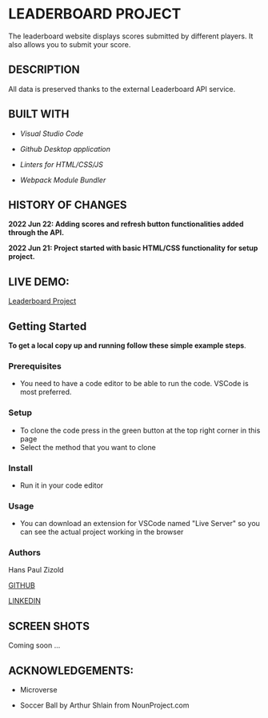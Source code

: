 # LEADERBOARD PROJECT
The leaderboard website displays scores submitted by different players. It also allows you to submit your score. 

## DESCRIPTION
All data is preserved thanks to the external Leaderboard API service.

## BUILT WITH
- *Visual Studio Code*

- *Github Desktop application*

- *Linters for HTML/CSS/JS*

- *Webpack Module Bundler*

## HISTORY OF CHANGES
**2022 Jun 22: Adding scores and refresh button functionalities added through the API.**

**2022 Jun 21: Project started with basic HTML/CSS functionality for setup project.**

## LIVE DEMO: 

[Leaderboard Project](https://hanszizold.github.io/Leaderboard/)

## Getting Started

**To get a local copy up and running follow these simple example steps**.

### Prerequisites

- You need to have a code editor to be able to run the code. VSCode is most preferred.

### Setup

- To clone the code press in the green button at the top right corner in this page
- Select the method that you want to clone

### Install

- Run it in your code editor

### Usage

- You can download an extension for VSCode named "Live Server" so you can see the actual project working in the browser

### Authors

Hans Paul Zizold
    
  [GITHUB](https://github.com/HansZizold)

  [LINKEDIN](https://www.linkedin.com/in/hans-paul-zizold-37129037/)

## SCREEN SHOTS

Coming soon ...

## ACKNOWLEDGEMENTS: 

- Microverse

- Soccer Ball by Arthur Shlain from NounProject.com
